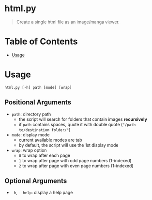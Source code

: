 # html.py <!-- omit in toc -->
> Create a single html file as an image/manga viewer.

<!-- omit in toc -->
# Table of Contents 

- [Usage](#usage)

# Usage
`html.py [-h] path [mode] [wrap]`
## Positional Arguments
- `path`: directory path
    - the script will search for folders that contain images **recursively**
    - if `path` contains spaces, quote it with double quote (`"/path to/destination folder/"`)
- `mode`: display mode
    - current available modes are tab
    - by default, the script will use the 1st display mode
- `wrap`: wrap option
    - `0` to wrap after each page
    - `1` to wrap after page with odd page numbers (1-indexed)
    - `2` to wrap after page with even page numbers (1-indexed)
## Optional Arguments
- `-h`, `--help`: display a help page